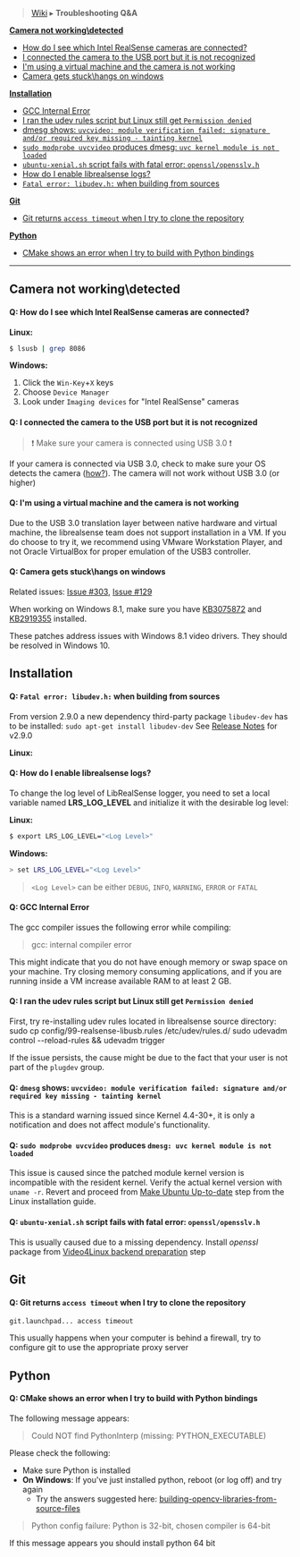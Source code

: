 > [Wiki](Home) ▸ **Troubleshooting Q&A**


**[Camera not working\detected](#camera-not-workingdetected)**
- [How do I see which Intel RealSense cameras are connected?](#q-how-do-i-see-which-intel-realsense-cameras-are-connected)
- [I connected the camera to the USB port but it is not recognized](#q-i-connected-the-camera-to-the-usb-port-but-it-is-not-recognized)
- [I'm using a virtual machine and the camera is not working](#q-im-using-a-virtual-machine-and-the-camera-is-not-working)
- [Camera gets stuck\hangs on windows](#q-camera-gets-stuckhangs-on-windows)


**[Installation](#installation)**
- [GCC Internal Error](#q-gcc-internal-error)
- [I ran the udev rules script but Linux still get `Permission denied`](#q-i-ran-the-udev-rules-script-but-linux-still-get-permission-denied)
- [dmesg shows: `uvcvideo: module verification failed: signature and/or required key missing - tainting kernel`](#q-dmesg-shows-uvcvideo-module-verification-failed-signature-andor-required-key-missing---tainting-kernel)
- [`sudo modprobe uvcvideo` produces dmesg: `uvc kernel module is not loaded`](#q-sudo-modprobe-uvcvideo-produces-dmesg-uvc-kernel-module-is-not-loaded)
- [`ubuntu-xenial.sh` script  fails with fatal error: `openssl/opensslv.h`](#q-ubuntu-xenialsh-script--fails-with-fatal-error-opensslopensslvh)
- [How do I enable librealsense logs?](#q-how-do-i-enable-librealsense-logs)
- [`Fatal error: libudev.h:` when building from sources](#q-fatal-error-libudevh-when-building-from-sources)

**[Git](#git)**
- [Git returns `access timeout` when I try to clone the repository](#q-git-returns-access-timeout-when-i-try-to-clone-the-repository)


**[Python](#python)**
  - [CMake shows an error when I try to build with Python bindings](#q-cmake-shows-an-error-when-i-try-to-build-with-python-bindings)


-----------------





## Camera not working\detected


#### Q: How do I see which Intel RealSense cameras are connected?

**Linux:**

```bash
$ lsusb | grep 8086
```

**Windows:**

1. Click the `Win-Key`+`X` keys
2. Choose `Device Manager`
3. Look under `Imaging devices` for "Intel RealSense" cameras





#### Q: I connected the camera to the USB port but it is not recognized

> ❗️ Make sure your camera is connected using USB 3.0 ❗️ 

If your camera is connected via USB 3.0, check to make sure your OS detects the camera ([how?](#q-how-do-i-see-which-intel-realsense-cameras-are-connected)).
The camera will not work without USB 3.0 (or higher)



#### Q: I'm using a virtual machine and the camera is not working

Due to the USB 3.0 translation layer between native hardware and virtual machine, the librealsense team does not support installation in a VM. If you do choose to try it, we recommend using VMware Workstation Player, and not Oracle VirtualBox for proper emulation of the USB3 controller.



#### Q: Camera gets stuck\hangs on windows

Related issues:  [Issue #303](https://github.com/IntelRealSense/librealsense/issues/303), [Issue #129](https://github.com/IntelRealSense/librealsense/issues/129)

When working on Windows 8.1, make sure you have [KB3075872](https://support.microsoft.com/en-us/kb/3075872) and [KB2919355](https://support.microsoft.com/en-us/kb/2919355) installed. 

These patches address issues with Windows 8.1 video drivers. They should be resolved in Windows 10.






## Installation 

#### Q: `Fatal error: libudev.h:` when building from sources
From version 2.9.0 a new dependency third-party package `libudev-dev` has to be installed:
`sudo apt-get install libudev-dev`
See [Release Notes](https://github.com/IntelRealSense/librealsense/wiki/Release-Notes#prerequisites) for v2.9.0

**Linux:**

#### Q: How do I enable librealsense logs?
To change the log level of LibRealSense logger, you need to set a local variable named **LRS_LOG_LEVEL**
and initialize it with the desirable log level:

**Linux:**

```bash
$ export LRS_LOG_LEVEL="<Log Level>"
```

**Windows:**

```bash
> set LRS_LOG_LEVEL="<Log Level>"
```

> `<Log Level>` can be either `DEBUG`, `INFO`, `WARNING`, `ERROR` or `FATAL`


#### Q: GCC Internal Error

The gcc compiler issues the following error while compiling:

> gcc: internal compiler error

This might indicate that you do not have enough memory or swap space on your machine. Try closing memory consuming applications, and if you are running inside a VM increase available RAM to at least 2 GB.




#### Q: I ran the udev rules script but Linux still get `Permission denied`

First, try re-installing udev rules located in librealsense source directory:
    sudo cp config/99-realsense-libusb.rules /etc/udev/rules.d/
    sudo udevadm control --reload-rules && udevadm trigger

If the issue persists, the cause might be due to the fact that your user is not part of the `plugdev` group.




#### Q: `dmesg` shows: `uvcvideo: module verification failed: signature and/or required key missing - tainting kernel`

This is a standard warning issued since Kernel 4.4-30+, it is only a notification and does not affect module's functionality.



#### Q: `sudo modprobe uvcvideo` produces `dmesg: uvc kernel module is not loaded`

This issue is caused since the patched module kernel version is incompatible with the resident kernel.
Verify the actual kernel version with `uname -r`.
Revert and proceed from [Make Ubuntu Up-to-date](../blob/master/doc/installation.md#make-ubuntu-up-to-date) step from the Linux installation guide.



#### Q: `ubuntu-xenial.sh` script  fails with fatal error: `openssl/opensslv.h`

This is usually caused due to a missing dependency.
Install *openssl* package from [Video4Linux backend preparation](../blob/master/doc/installation.md#video4linux-backend-preparation) step











## Git

#### Q: Git returns `access timeout` when I try to clone the repository

    git.launchpad... access timeout

This usually happens when your computer is behind a firewall, try to configure git to use the appropriate proxy server







## Python

#### Q: CMake shows an error when I try to build with Python bindings
The following message appears:

>  Could NOT find PythonInterp (missing: PYTHON_EXECUTABLE)

Please check the following:
- Make sure Python is installed
- **On Windows**: If you've just installed python, reboot (or log off) and try again
  - Try the answers suggested here: [building-opencv-libraries-from-source-files](https://stackoverflow.com/questions/9119253/building-opencv-libraries-from-source-files)


>   Python config failure: Python is 32-bit, chosen compiler is 64-bit

If this message appears you should install python 64 bit


